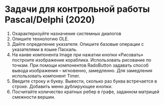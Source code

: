 # Задачи для контрольной работы Pascal/Delphi (2020)

1. Охарактеризуйте назначение системных диалогов
2. Опишите технологию OLE.
3. Дайте определение указателя. Опишите базовые операции с указателями в языке Паскаль.
4.	На канве компонента Image при нажатии кнопки «Рисовать» построите изображение кораблика. Использовать рисование по точкам. При помощи компонентов RadoButton задавать способ вывода изображения – мгновенно, замедленно. Для замедления использовать компонент Timer.
5. Введите строку и букву. Вывести, сколько раз буква встречается в строке. Добавить меню дублирующее кнопки.
6. Посчитайте количество кратных ребер в графе, заданном матрицей смежности вершин.
